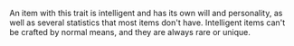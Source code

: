 An item with this trait is intelligent and has its own will and personality, as well as several statistics that most items don't have. Intelligent items can't be crafted by normal means, and they are always rare or unique.